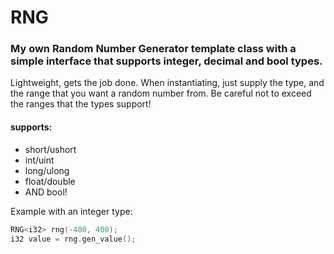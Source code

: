 # RNG
### My own Random Number Generator template class with a simple interface that supports integer, decimal and bool types.

Lightweight, gets the job done. When instantiating, just supply the type, and the range that you want a random number from.
Be careful not to exceed the ranges that the types support!

#### supports:
* short/ushort
* int/uint
* long/ulong
* float/double
* AND bool!

Example with an integer type:

``` cpp
RNG<i32> rng(-400, 400);
i32 value = rng.gen_value();
```
